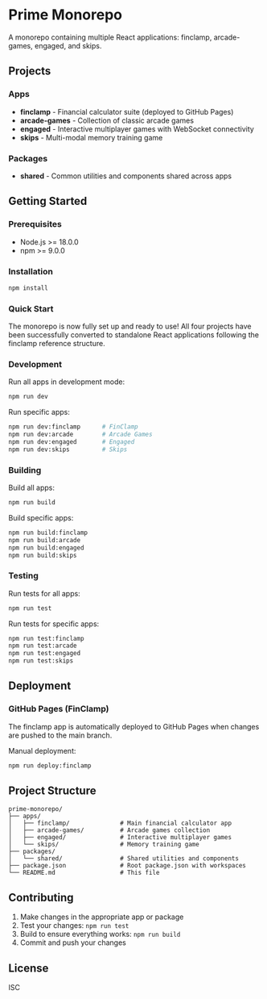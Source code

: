# Prime Monorepo

A monorepo containing multiple React applications: finclamp, arcade-games, engaged, and skips.

## Projects

### Apps

- **finclamp** - Financial calculator suite (deployed to GitHub Pages)
- **arcade-games** - Collection of classic arcade games
- **engaged** - Interactive multiplayer games with WebSocket connectivity
- **skips** - Multi-modal memory training game

### Packages

- **shared** - Common utilities and components shared across apps

## Getting Started

### Prerequisites

- Node.js >= 18.0.0
- npm >= 9.0.0

### Installation

```bash
npm install
```

### Quick Start

The monorepo is now fully set up and ready to use! All four projects have been successfully converted to standalone React applications following the finclamp reference structure.

### Development

Run all apps in development mode:

```bash
npm run dev
```

Run specific apps:

```bash
npm run dev:finclamp      # FinClamp
npm run dev:arcade        # Arcade Games
npm run dev:engaged       # Engaged
npm run dev:skips         # Skips
```

### Building

Build all apps:

```bash
npm run build
```

Build specific apps:

```bash
npm run build:finclamp
npm run build:arcade
npm run build:engaged
npm run build:skips
```

### Testing

Run tests for all apps:

```bash
npm run test
```

Run tests for specific apps:

```bash
npm run test:finclamp
npm run test:arcade
npm run test:engaged
npm run test:skips
```

## Deployment

### GitHub Pages (FinClamp)

The finclamp app is automatically deployed to GitHub Pages when changes are pushed to the main branch.

Manual deployment:

```bash
npm run deploy:finclamp
```

## Project Structure

```
prime-monorepo/
├── apps/
│   ├── finclamp/              # Main financial calculator app
│   ├── arcade-games/          # Arcade games collection
│   ├── engaged/               # Interactive multiplayer games
│   └── skips/                 # Memory training game
├── packages/
│   └── shared/                # Shared utilities and components
├── package.json               # Root package.json with workspaces
└── README.md                  # This file
```

## Contributing

1. Make changes in the appropriate app or package
2. Test your changes: `npm run test`
3. Build to ensure everything works: `npm run build`
4. Commit and push your changes

## License

ISC

